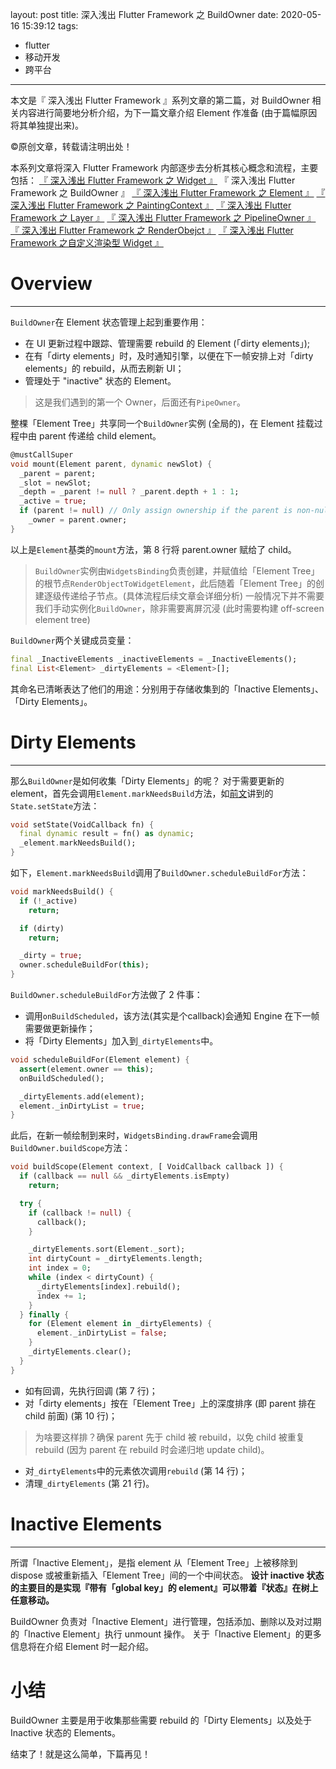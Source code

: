 layout: post
title: 深入浅出 Flutter Framework 之 BuildOwner
date: 2020-05-16 15:39:12
tags:
- flutter
- 移动开发
- 跨平台
---
本文是『 深入浅出 Flutter Framework 』系列文章的第二篇，对 BuildOwner 相关内容进行简要地分析介绍，为下一篇文章介绍 Element 作准备 (由于篇幅原因将其单独提出来)。

<!--more-->
©原创文章，转载请注明出处！

本系列文章将深入 Flutter Framework 内部逐步去分析其核心概念和流程，主要包括：
[『 深入浅出 Flutter Framework 之 Widget 』](https://zxfcumtcs.github.io/2020/05/01/deepinto-flutter-widget/)
『 深入浅出 Flutter Framework 之 BuildOwner 』
[『 深入浅出 Flutter Framework 之 Element 』](https://zxfcumtcs.github.io/2020/05/17/deepinto-flutter-element/)
[『 深入浅出 Flutter Framework 之 PaintingContext 』](https://zxfcumtcs.github.io/2020/05/23/deepinto-flutter-paintingcontext/)
[『 深入浅出 Flutter Framework 之 Layer 』](https://zxfcumtcs.github.io/2020/06/07/deepinto-flutter-layer/)
[『 深入浅出 Flutter Framework 之 PipelineOwner 』](https://zxfcumtcs.github.io/2020/12/05/deepinto-flutter-pipelineowner/)
[『 深入浅出 Flutter Framework 之 RenderObejct 』](https://zxfcumtcs.github.io/2021/03/27/deepinto-flutter-renderobject/)
[『 深入浅出 Flutter Framework 之自定义渲染型 Widget 』](https://zxfcumtcs.github.io/2021/08/28/deepinto-flutter-custom-renderobjectwidget/)

# Overview
_________________
`BuildOwner`在 Element 状态管理上起到重要作用：
+ 在 UI 更新过程中跟踪、管理需要 rebuild 的 Element (「dirty elements」);
+ 在有「dirty elements」时，及时通知引擎，以便在下一帧安排上对「dirty elements」的 rebuild，从而去刷新 UI；
+ 管理处于 "inactive" 状态的 Element。

> 这是我们遇到的第一个 Owner，后面还有`PipeOwner`。

整棵「Element Tree」共享同一个`BuildOwner`实例 (全局的)，在 Element 挂载过程中由 parent 传递给 child element。
```dart
@mustCallSuper
void mount(Element parent, dynamic newSlot) {
  _parent = parent;
  _slot = newSlot;
  _depth = _parent != null ? _parent.depth + 1 : 1;
  _active = true;
  if (parent != null) // Only assign ownership if the parent is non-null
    _owner = parent.owner;
}
```
以上是`Element`基类的`mount`方法，第 8 行将 parent.owner 赋给了 child。

> `BuildOwner`实例由`WidgetsBinding`负责创建，并赋值给「Element Tree」的根节点`RenderObjectToWidgetElement`，此后随着「Element Tree」的创建逐级传递给子节点。(具体流程后续文章会详细分析)
一般情况下并不需要我们手动实例化`BuildOwner`，除非需要离屏沉浸 (此时需要构建 off-screen element tree)

`BuildOwner`两个关键成员变量：
```dart
final _InactiveElements _inactiveElements = _InactiveElements();
final List<Element> _dirtyElements = <Element>[];
```
其命名已清晰表达了他们的用途：分别用于存储收集到的「Inactive Elements」、「Dirty Elements」。

# Dirty Elements
_________________
那么`BuildOwner`是如何收集「Dirty Elements」的呢？
对于需要更新的 element，首先会调用`Element.markNeedsBuild`方法，如[前文](https://zxfcumtcs.github.io/2020/05/01/deepinto-flutter-widget/)讲到的`State.setState`方法：
```dart
void setState(VoidCallback fn) {
  final dynamic result = fn() as dynamic;
  _element.markNeedsBuild();
}
```

如下，`Element.markNeedsBuild`调用了`BuildOwner.scheduleBuildFor`方法：
```dart
void markNeedsBuild() {
  if (!_active)
    return;

  if (dirty)
    return;

  _dirty = true;
  owner.scheduleBuildFor(this);
}
```

`BuildOwner.scheduleBuildFor`方法做了 2 件事：
+ 调用`onBuildScheduled`，该方法(其实是个callback)会通知 Engine 在下一帧需要做更新操作；
+ 将「Dirty Elements」加入到`_dirtyElements`中。
```dart
void scheduleBuildFor(Element element) {
  assert(element.owner == this);
  onBuildScheduled();

  _dirtyElements.add(element);
  element._inDirtyList = true;
}
```

此后，在新一帧绘制到来时，`WidgetsBinding.drawFrame`会调用`BuildOwner.buildScope`方法：
```dart
void buildScope(Element context, [ VoidCallback callback ]) {
  if (callback == null && _dirtyElements.isEmpty)
    return;

  try {
    if (callback != null) {
      callback();
    }

    _dirtyElements.sort(Element._sort);
    int dirtyCount = _dirtyElements.length;
    int index = 0;
    while (index < dirtyCount) {
      _dirtyElements[index].rebuild();
      index += 1;
    }
  } finally {
    for (Element element in _dirtyElements) {
      element._inDirtyList = false;
    }
    _dirtyElements.clear();
  }
}
```
+ 如有回调，先执行回调 (第 7 行)；
+ 对「dirty elements」按在「Element Tree」上的深度排序 (即 parent 排在 child 前面) (第 10 行)；
> 为啥要这样排？确保 parent 先于 child 被 rebuild，以免 child 被重复 rebuild (因为 parent 在 rebuild 时会递归地 update child)。

+ 对`_dirtyElements`中的元素依次调用`rebuild` (第 14 行)；
+ 清理`_dirtyElements` (第 21 行)。


# Inactive Elements
_________________
所谓「Inactive Element」，是指 element 从「Element Tree」上被移除到 dispose 或被重新插入「Element Tree」间的一个中间状态。
**设计 inactive 状态的主要目的是实现『带有「global key」的 element』可以带着『状态』在树上任意移动。**

BuildOwner 负责对「Inactive Element」进行管理，包括添加、删除以及对过期的「Inactive Element」执行 unmount 操作。
关于「Inactive Element」的更多信息将在介绍 Element 时一起介绍。

# 小结
BuildOwner 主要是用于收集那些需要 rebuild 的「Dirty Elements」以及处于 Inactive 状态的 Elements。

结束了！就是这么简单，下篇再见！
